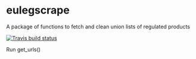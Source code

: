 # eulegscrape

A package of functions to fetch and clean union lists of regulated products

<!-- badges: start -->
[![Travis build status](https://travis-ci.org/helen-food/eulegscrape.svg?branch=master)](https://travis-ci.org/helen-food/eulegscrape)
<!-- badges: end -->

Run get_urls()
